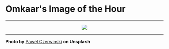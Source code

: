 # Omkaar's Image of the Hour

---

<div align="center">

<a href="https://unsplash.com/photos/abstract-shapes-in-grayscale-create-geometric-forms-tRm520JvK8Q">
  <img src="https://images.unsplash.com/photo-1753133488917-7fc3868aec74?crop=entropy&cs=tinysrgb&fit=max&fm=jpg&ixid=M3w3NjA2Nzh8MHwxfHJhbmRvbXx8fHx8fHx8fDE3NTQxOTAwMDB8&ixlib=rb-4.1.0&q=80&w=1080" style="max-width:100%; height:auto;">
</a>



</div>

---

**Photo by** [Pawel Czerwinski](https://unsplash.com/@pawel_czerwinski) **on Unsplash**
